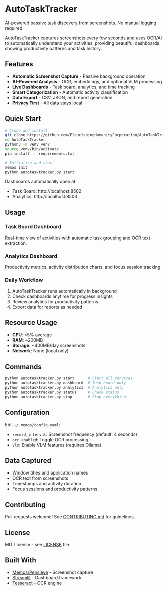 # AutoTaskTracker

AI-powered passive task discovery from screenshots. No manual logging required.

AutoTaskTracker captures screenshots every few seconds and uses OCR/AI to automatically understand your activities, providing beautiful dashboards showing productivity patterns and task history.

## Features

- **Automatic Screenshot Capture** - Passive background operation
- **AI-Powered Analysis** - OCR, embeddings, and optional VLM processing
- **Live Dashboards** - Task board, analytics, and time tracking
- **Smart Categorization** - Automatic activity classification
- **Data Export** - CSV, JSON, and report generation
- **Privacy First** - All data stays local

## Quick Start

```bash
# Clone and install
git clone https://github.com/FlourishingHumanityCorporation/AutoTaskTracker.git
cd AutoTaskTracker
python3 -m venv venv
source venv/bin/activate
pip install -r requirements.txt

# Initialize and start
memos init
python autotasktracker.py start
```

Dashboards automatically open at:
- Task Board: http://localhost:8502
- Analytics: http://localhost:8503

## Usage

### Task Board Dashboard
Real-time view of activities with automatic task grouping and OCR text extraction.

### Analytics Dashboard  
Productivity metrics, activity distribution charts, and focus session tracking.

### Daily Workflow
1. AutoTaskTracker runs automatically in background
2. Check dashboards anytime for progress insights
3. Review analytics for productivity patterns
4. Export data for reports as needed

## Resource Usage

- **CPU**: <5% average
- **RAM**: ~200MB
- **Storage**: ~400MB/day screenshots
- **Network**: None (local only)

## Commands

```bash
python autotasktracker.py start      # Start all services
python autotasktracker.py dashboard  # Task board only  
python autotasktracker.py analytics  # Analytics only
python autotasktracker.py status     # Check status
python autotasktracker.py stop       # Stop everything
```

## Configuration

Edit `~/.memos/config.yaml`:
- `record_interval`: Screenshot frequency (default: 4 seconds)
- `ocr.enabled`: Toggle OCR processing
- `vlm`: Enable VLM features (requires Ollama)

## Data Captured

- Window titles and application names
- OCR text from screenshots
- Timestamps and activity duration
- Focus sessions and productivity patterns

## Contributing

Pull requests welcome! See [CONTRIBUTING.md](CONTRIBUTING.md) for guidelines.

## License

MIT License - see [LICENSE](LICENSE) file.

## Built With

- [Memos/Pensieve](https://github.com/arkohut/memos) - Screenshot capture
- [Streamlit](https://streamlit.io) - Dashboard framework  
- [Tesseract](https://github.com/tesseract-ocr/tesseract) - OCR engine